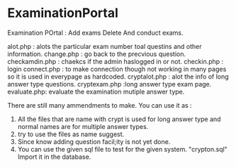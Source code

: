 ExaminationPortal
=================

Examination POrtal : Add exams Delete And conduct exams. 

alot.php : alots the particular exam number toal questins and other information.
change.php : go back to the precvious question. 
checkamdin.php : chaekcs if the admin haslogged in or not.
checkin.php : login
connect.php : to make connection though not working in many pages so it is used in everypage as hardcoded.
cryptalot.php : alot the info of long answer type questions.
cryptexam.php :long answer type exam page.
evaluate.php: evaluate the examination mutiple answer type.

There are still many ammendments to make. 
You can use it as :


1. All the files that are name with crypt is used for long answer type and normal names are for 
multiple answer types.
2. try to use the files as name suggest.
3. Since know adding question facil;ity is not yet done.
4. You can use the given sql file to test for the given system. "crypton.sql" Import it in the database.

